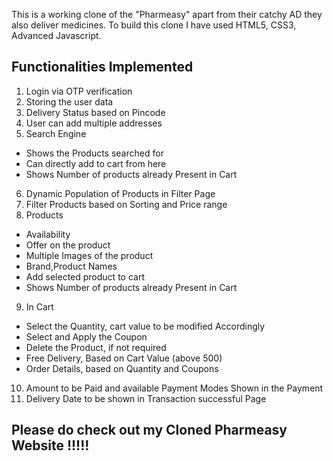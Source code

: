 
This is a working clone of the "Pharmeasy" apart from their catchy AD they also deliver medicines. To build this clone I have used HTML5, CSS3, Advanced Javascript.



## Functionalities Implemented

1. Login via OTP verification
2. Storing the user data
3. Delivery Status based on Pincode 
4. User can add multiple addresses
5. Search Engine 
- Shows the Products searched for
- Can directly add to cart from here
- Shows Number of products already Present in Cart
6. Dynamic Population of Products in Filter Page
7. Filter Products based on Sorting and Price range
8. Products
- Availability
- Offer on the product
- Multiple Images of the product
- Brand,Product Names
- Add selected product to cart
- Shows Number of products already Present in Cart
9. In Cart 
- Select the Quantity, cart value to be modified Accordingly
- Select and Apply the Coupon
- Delete the Product, if not required
- Free Delivery, Based on Cart Value (above 500)
- Order Details, based on Quantity and Coupons
10. Amount to be Paid and available Payment Modes Shown in the Payment
11. Delivery Date to be shown in Transaction successful Page

## Please do check out my Cloned Pharmeasy Website !!!!!
